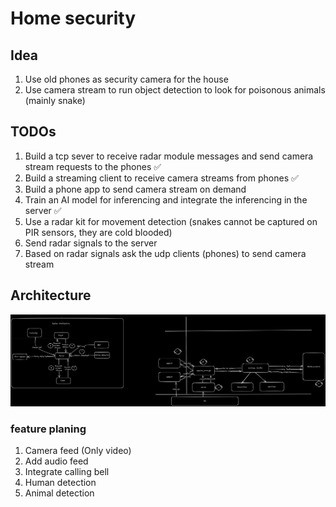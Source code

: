 # Home security
## Idea
1. Use old phones as security camera for the house
2. Use camera stream to run object detection to look for poisonous animals (mainly snake)
## TODOs
1. Build a tcp sever to receive radar module messages and send camera stream requests to the phones ✅
2. Build a streaming client to receive camera streams from phones ✅ 
3. Build a phone app to send camera stream on demand
3. Train an AI model for inferencing and integrate the inferencing in the server ✅
4. Use a radar kit for movement detection (snakes cannot be captured on PIR sensors, they are cold blooded)
5. Send radar signals to the server
6. Based on radar signals ask the udp clients (phones) to send camera stream
## Architecture
![Architecture](architecture.excalidraw.png)

### feature planing
1. Camera feed (Only video)
2. Add audio feed
3. Integrate calling bell
4. Human detection
5. Animal detection

